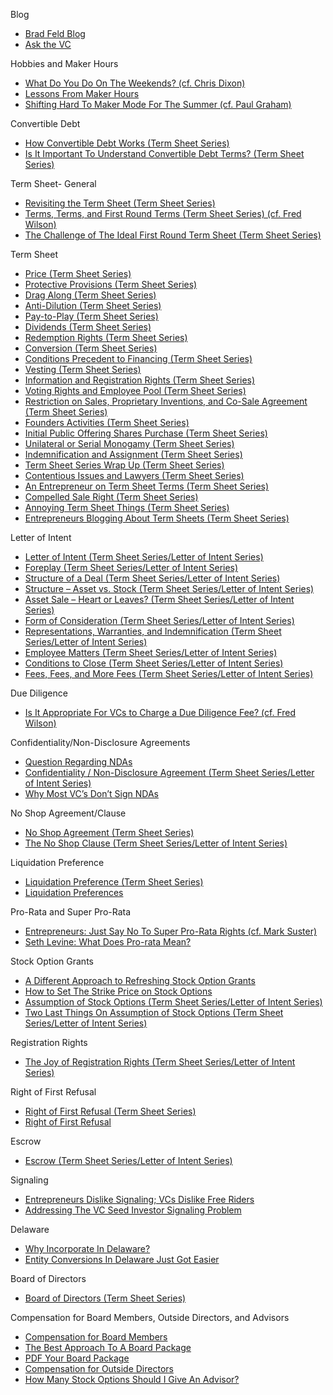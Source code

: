 Blog
*   [Brad Feld Blog](http://www.feld.com) 
*   [Ask the VC](http://www.askthevc.com) 

Hobbies and Maker Hours
*   [What Do You Do On The Weekends? (cf. Chris Dixon)](http://www.feld.com/archives/2013/03/what-do-you-do-on-the-weekends.html)
*   [Lessons From Maker Hours](http://www.feld.com/archives/2012/07/lessons-from-maker-hours.html)
*   [Shifting Hard To Maker Mode For The Summer (cf. Paul Graham)](http://www.feld.com/archives/2012/06/shifting-hard-to-maker-mode-for-the-summer.html)

Convertible Debt
*   [How Convertible Debt Works (Term Sheet Series)](http://www.feld.com/archives/2011/10/how-convertible-debt-works.html) 
*   [Is It Important To Understand Convertible Debt Terms? (Term Sheet Series)](http://www.feld.com/archives/2011/09/is-it-important-to-understand-convertible-debt-terms.html) 

Term Sheet- General
*   [Revisiting the Term Sheet (Term Sheet Series)](http://www.feld.com/archives/2008/06/revisiting-the-term-sheet.html)
*   [Terms, Terms, and First Round Terms (Term Sheet Series) (cf. Fred Wilson)](http://www.feld.com/archives/2009/08/terms-terms-and-first-round-terms.html)
*   [The Challenge of The Ideal First Round Term Sheet (Term Sheet Series)](http://www.feld.com/archives/2009/08/the-challenge-of-the-ideal-first-round-term-sheet.html)

Term Sheet
*   [Price (Term Sheet Series)](http://www.feld.com/archives/2005/01/term-sheet-price.html) 
*   [Protective Provisions (Term Sheet Series)](http://www.feld.com/archives/2005/01/term-sheet-protective-provisions.html) 
*   [Drag Along (Term Sheet Series)](http://www.feld.com/archives/2005/02/term-sheet-drag-along.html) 
*   [Anti-Dilution (Term Sheet Series)](http://www.feld.com/archives/2005/03/term-sheet-anti-dilution.html) 
*   [Pay-to-Play (Term Sheet Series)](http://www.feld.com/archives/2005/03/term-sheet-pay-to-play.html) 
*   [Dividends (Term Sheet Series)](http://www.feld.com/archives/2005/03/term-sheet-dividends.html) 
*   [Redemption Rights (Term Sheet Series)](http://www.feld.com/archives/2005/03/term-sheet-redemption-rights.html) 
*   [Conversion (Term Sheet Series)](http://www.feld.com/archives/2005/04/term-sheet-conversion.html) 
*   [Conditions Precedent to Financing (Term Sheet Series)](http://www.feld.com/archives/2005/04/term-sheet-conditions-precedent-to-financing.html) 
*   [Vesting (Term Sheet Series)](http://www.feld.com/archives/2005/05/term-sheet-vesting.html) 
*   [Information and Registration Rights (Term Sheet Series)](http://www.feld.com/archives/2005/06/term-sheet-information-and-registration-rights.html) 
*   [Voting Rights and Employee Pool (Term Sheet Series)](http://www.feld.com/archives/2005/07/term-sheet-voting-rights-and-employee-pool.html) 
*   [Restriction on Sales, Proprietary Inventions, and Co-Sale Agreement (Term Sheet Series)](http://www.feld.com/archives/2005/07/term-sheet-restriction-on-sales-proprietary-inventions-and-co-sale-agreement.html) 
*   [Founders Activities (Term Sheet Series)](http://www.feld.com/archives/2005/07/term-sheet-founders-activities.html) 
*   [Initial Public Offering Shares Purchase (Term Sheet Series)](http://www.feld.com/archives/2005/07/term-sheet-initial-public-offering-shares-purchase.html) 
*   [Unilateral or Serial Monogamy (Term Sheet Series)](http://www.feld.com/archives/2005/08/unilateral-or-serial-monogamy.html) 
*   [Indemnification and Assignment (Term Sheet Series)](http://www.feld.com/archives/2005/08/term-sheet-indemnification-and-assignment.html) 
*   [Term Sheet Series Wrap Up (Term Sheet Series)](http://www.feld.com/archives/2005/08/term-sheet-series-wrap-up.html) 
*   [Contentious Issues and Lawyers (Term Sheet Series)](http://www.feld.com/archives/2005/12/term-sheets-contentious-issues-and-lawyers.html) 
*   [An Entrepreneur on Term Sheet Terms (Term Sheet Series)](http://www.feld.com/archives/2006/01/an-entrepreneur-on-term-sheet-terms.html) 
*   [Compelled Sale Right (Term Sheet Series)](http://www.feld.com/archives/2006/06/term-sheet-compelled-sale-right.html) 
*   [Annoying Term Sheet Things (Term Sheet Series)](http://www.feld.com/archives/2006/09/annoying-term-sheet-things.html) 
*   [Entrepreneurs Blogging About Term Sheets (Term Sheet Series)](http://www.feld.com/archives/2007/04/entrepreneurs-blogging-about-term-sheets.html) 

Letter of Intent
*   [Letter of Intent (Term Sheet Series/Letter of Intent Series)](http://www.feld.com/archives/2005/09/letter-of-intent.html) 
*   [Foreplay (Term Sheet Series/Letter of Intent Series)](http://www.feld.com/archives/2005/09/letter-of-intent-foreplay.html) 
*   [Structure of a Deal (Term Sheet Series/Letter of Intent Series)](http://www.feld.com/archives/2005/10/letter-of-intent-structure-of-a-deal.html) 
*   [Structure – Asset vs. Stock (Term Sheet Series/Letter of Intent Series)](http://www.feld.com/archives/2005/11/letter-of-intent-structure-asset-vs-stock.html) 
*   [Asset Sale – Heart or Leaves? (Term Sheet Series/Letter of Intent Series)](http://www.feld.com/archives/2005/11/asset-sale-heart-or-leaves.html) 
*   [Form of Consideration (Term Sheet Series/Letter of Intent Series)](http://www.feld.com/archives/2005/11/letter-of-intent-form-of-consideration.html) 
*   [Representations, Warranties, and Indemnification (Term Sheet Series/Letter of Intent Series)](http://www.feld.com/archives/2006/01/letter-of-intent-representations-warranties-and-indemnification.html) 
*   [Employee Matters (Term Sheet Series/Letter of Intent Series)](http://www.feld.com/archives/2006/04/letter-of-intent-employee-matters.html) 
*   [Conditions to Close (Term Sheet Series/Letter of Intent Series)](http://www.feld.com/archives/2006/04/letter-of-intent-conditions-to-close.html)
*   [Fees, Fees, and More Fees (Term Sheet Series/Letter of Intent Series)](http://www.feld.com/archives/2006/04/fees-fees-and-more-fees.html) 

Due Diligence
*   [Is It Appropriate For VCs to Charge a Due Diligence Fee? (cf. Fred Wilson)](http://www.feld.com/archives/2006/07/is-it-appropriate-for-vcs-to-charge-a-due-diligence-fee.html)

Confidentiality/Non-Disclosure Agreements
*   [Question Regarding NDAs](http://www.feld.com/archives/2006/10/question-regarding-ndas.html) 
*   [Confidentiality / Non-Disclosure Agreement (Term Sheet Series/Letter of Intent Series)](http://www.feld.com/archives/2006/02/letter-of-intent-confidentiality-non-disclosure-agreement.html) 
*   [Why Most VC’s Don’t Sign NDAs](http://www.feld.com/archives/2006/02/why-most-vcs-dont-sign-ndas.html) 

No Shop Agreement/Clause
*   [No Shop Agreement (Term Sheet Series)](http://www.feld.com/archives/2005/08/term-sheet-no-shop-agreement.html) 
*   [The No Shop Clause (Term Sheet Series/Letter of Intent Series)](http://www.feld.com/archives/2006/04/the-no-shop-clause.html) 

Liquidation Preference
*   [Liquidation Preference (Term Sheet Series)](http://www.feld.com/archives/2005/01/term-sheet-liquidation-preference.html) 
*   [Liquidation Preferences](http://www.feld.com/archives/2004/07/liquidation-preferences.html)

Pro-Rata and Super Pro-Rata
*   [Entrepreneurs: Just Say No To Super Pro-Rata Rights (cf. Mark Suster)](http://www.feld.com/archives/2011/09/entrepreneurs-just-say-no-to-super-pro-rata-rights.html) 
*   [Seth Levine: What Does Pro-rata Mean?](http://www.feld.com/archives/2004/09/what-does-pro-rata-mean.html) 

Stock Option Grants
*   [A Different Approach to Refreshing Stock Option Grants](http://www.feld.com/archives/2013/01/a-different-approach-to-refreshing-stock-option-grants.html) 
*   [How to Set The Strike Price on Stock Options](http://www.feld.com/archives/2006/05/how-to-set-the-strike-price-on-stock-options.html) 
*   [Assumption of Stock Options (Term Sheet Series/Letter of Intent Series)](http://www.feld.com/archives/2006/01/letter-of-intent-assumption-of-stock-options.html) 
*   [Two Last Things On Assumption of Stock Options (Term Sheet Series/Letter of Intent Series)](http://www.feld.com/archives/2006/01/two-last-things-on-assumption-of-stock-options.html) 

Registration Rights
*   [The Joy of Registration Rights (Term Sheet Series/Letter of Intent Series)](http://www.feld.com/archives/2006/05/the-joy-of-registration-rights.html) 

Right of First Refusal
*   [Right of First Refusal (Term Sheet Series)](http://www.feld.com/archives/2005/06/term-sheet-right-of-first-refusal.html) 
*   [Right of First Refusal](http://www.feld.com/archives/2006/04/right-of-first-refusal.html)

Escrow
*   [Escrow (Term Sheet Series/Letter of Intent Series)](http://www.feld.com/archives/2006/01/letter-of-intent-escrow.html) 

Signaling
*   [Entrepreneurs Dislike Signaling; VCs Dislike Free Riders](http://www.feld.com/archives/2010/09/entrepreneurs-dislike-signaling-vcs-dislike-free-riders.html ) 
*   [Addressing The VC Seed Investor Signaling Problem](http://www.feld.com/archives/2010/09/addressing-the-vc-seed-investor-signaling-problem.html) 

Delaware
*   [Why Incorporate In Delaware?](http://www.feld.com/archives/2006/05/why-incorporate-in-delaware.html) 
*   [Entity Conversions In Delaware Just Got Easier](http://www.feld.com/archives/2006/03/entity-conversions-in-delaware-just-got-easier.html) 

Board of Directors
*   [Board of Directors (Term Sheet Series)](http://www.feld.com/archives/2005/01/term-sheet-board-of-directors.html) 

Compensation for Board Members, Outside Directors, and Advisors
*   [Compensation for Board Members](http://www.feld.com/archives/2005/04/compensation-for-board-members.html) 
*   [The Best Approach To A Board Package](http://www.feld.com/archives/2013/01/the-best-approach-to-a-board-package.html) 
*   [PDF Your Board Package](http://www.feld.com/archives/2006/06/pdf-your-board-package.html) 
*   [Compensation for Outside Directors](http://www.feld.com/archives/2005/06/compensation-for-outside-directors.html)
*   [How Many Stock Options Should I Give An Advisor?](http://www.feld.com/archives/2006/05/how-many-stock-options-should-i-give-an-advisor.html) 




